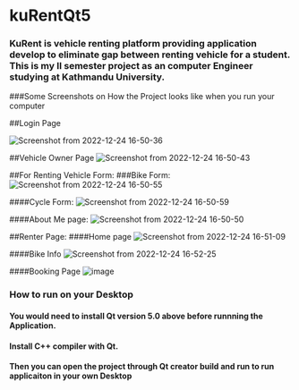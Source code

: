 # kuRentQt5

### KuRent is vehicle renting platform providing application develop to eliminate gap between renting vehicle for a student. This is my II semester project as an computer Engineer studying at Kathmandu University.

###Some Screenshots on How the Project looks like when you run your computer

##Login Page

![Screenshot from 2022-12-24 16-50-36](https://user-images.githubusercontent.com/73330912/209433139-ed1791b4-4bd3-4018-a987-eed76e6ea25f.png)

##Vehicle Owner Page
![Screenshot from 2022-12-24 16-50-43](https://user-images.githubusercontent.com/73330912/209433159-6aa859bc-9371-490a-89f8-4dd02b89d73f.png)

##For Renting Vehicle Form:
###Bike Form:
![Screenshot from 2022-12-24 16-50-55](https://user-images.githubusercontent.com/73330912/209433176-13fcbb4a-4f12-4d19-9e67-0118efde5ab3.png)

####Cycle Form:
![Screenshot from 2022-12-24 16-50-59](https://user-images.githubusercontent.com/73330912/209433174-614d8ef5-cc2b-4a30-8c7e-3430112ed007.png)

####About Me page:
![Screenshot from 2022-12-24 16-50-50](https://user-images.githubusercontent.com/73330912/209433202-31cc4dcd-022d-454e-aa82-72b7309f1228.png)

##Renter Page:
####Home page
![Screenshot from 2022-12-24 16-51-09](https://user-images.githubusercontent.com/73330912/209433211-901c7e8a-8dad-4f46-9c13-0ea260736ab3.png)

####Bike Info
![Screenshot from 2022-12-24 16-52-25](https://user-images.githubusercontent.com/73330912/209433227-a1cc80ac-6140-43b2-ad38-562cf8260256.png)

####Booking Page
![image](https://user-images.githubusercontent.com/73330912/209433254-9688c421-4cd3-45b6-887c-a78ca983e266.png)









### How to run on your Desktop

#### You would need to install Qt version 5.0 above before runnning the Application.
#### Install C++ compiler with Qt.
#### Then you can open the project through Qt creator build and run to run applicaiton in your own Desktop

